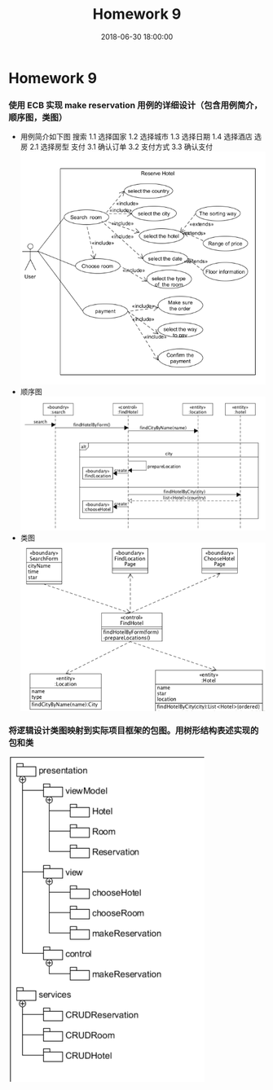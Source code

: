 ﻿---
layout: post
title: Homework 9
date: 2018-06-30 18:00:00
categories: Software
tags: 博客
excerpt: Software
---

# Homework 9

### 使用 ECB 实现 make reservation 用例的详细设计（包含用例简介，顺序图，类图）
- 用例简介如下图
    搜索
        1.1 选择国家
        1.2 选择城市
        1.3 选择日期
        1.4 选择酒店
    选房
        2.1 选择房型
    支付
        3.1 确认订单
        3.2 支付方式
        3.3 确认支付
    ![1](/assets/SystemA/answer1.png)
- 顺序图
    ![2](/assets/SystemA/order.png)
- 类图
    ![3](/assets/SystemA/class.png)

### 将逻辑设计类图映射到实际项目框架的包图。用树形结构表述实现的包和类
![4](/assets/SystemA/bao.png)